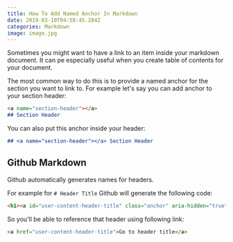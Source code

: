 ```yaml
---
title: How To Add Named Anchor In Markdown
date: 2019-03-10T04:58:45.284Z
categories: Markdown
image: image.jpg
---
```


Sometimes you might want to have a link to an item inside your markdown document. It can pe especially useful when you create table of contents for your document.

The most common way to do this is to provide a named anchor for the section you want to link to. For example let's say you can add anchor to your section header:

```md
<a name="section-header"></a>
## Section Header
```

You can also put this anchor inside your header:

```md
## <a name="section-header"></a> Section Header
```

## Github Markdown

Github automatically generates names for headers.

For example for `# Header Title` Github will generate the following code:

```html
<h1><a id="user-content-header-title" class="anchor" aria-hidden="true" href="#header-title">Header Title</a></h1>
```

So you'll be able to reference that header using following link:

```html
<a href="user-content-header-title">Go to header title</a>
```